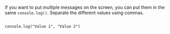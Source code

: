 If you want to put multiple messages 
on the screen, you can put them 
in the same `console.log()`.
Separate the different values 
using commas.

<codeblock language="javascript" type="lesson">
<code>
console.log("Value 1", "Value 2")
</code>
</codeblock>
